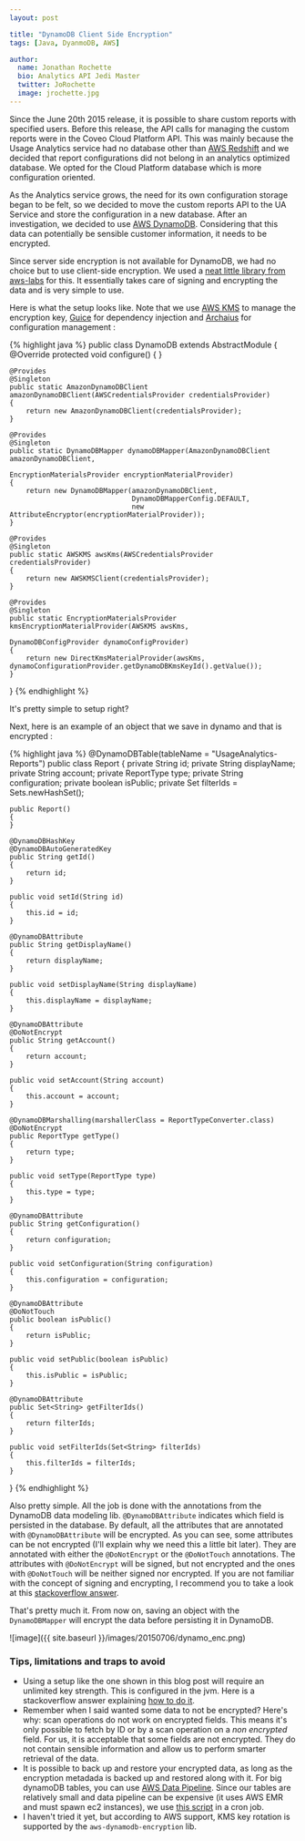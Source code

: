 ```yaml
---
layout: post

title: "DynamoDB Client Side Encryption"
tags: [Java, DyanmoDB, AWS]

author:
  name: Jonathan Rochette
  bio: Analytics API Jedi Master
  twitter: JoRochette
  image: jrochette.jpg
---
```


Since the June 20th 2015 release, it is possible to share custom reports with specified users. Before this release, the API calls for managing the custom reports were in the Coveo Cloud Platform API. This was mainly because the Usage Analytics service had no database other than [AWS Redshift](http://aws.amazon.com/redshift/) and we decided that report configurations did not belong in an analytics optimized database. We opted for the Cloud Platform database which is more configuration oriented.

As the Analytics service grows, the need for its own configuration storage began to be felt, so we decided to move the custom reports API to the UA Service and store the configuration in a new database. After an investigation, we decided to use [AWS DynamoDB](http://aws.amazon.com/dynamodb/). Considering that this data can potentially be sensible customer information, it needs to be encrypted.

<!-- more -->

Since server side encryption is not available for DynamoDB, we had no choice but to use client-side encryption. We used a [neat little library from aws-labs](https://github.com/awslabs/aws-dynamodb-encryption-java) for this. It essentially takes care of signing and encrypting the data and is very simple to use.

Here is what the setup looks like. Note that we use [AWS KMS](http://aws.amazon.com/kms/) to manage the encryption key, [Guice](https://github.com/google/guice) for dependency injection and [Archaius](https://github.com/Netflix/archaius) for configuration management :

{% highlight java %}
public class DynamoDB extends AbstractModule
{
    @Override
    protected void configure()
    {
    }

    @Provides
    @Singleton
    public static AmazonDynamoDBClient amazonDynamoDBClient(AWSCredentialsProvider credentialsProvider)
    {
        return new AmazonDynamoDBClient(credentialsProvider);
    }

    @Provides
    @Singleton
    public static DynamoDBMapper dynamoDBMapper(AmazonDynamoDBClient amazonDynamoDBClient,
                                                EncryptionMaterialsProvider encryptionMaterialProvider)
    {
        return new DynamoDBMapper(amazonDynamoDBClient,
                                  DynamoDBMapperConfig.DEFAULT,
                                  new AttributeEncryptor(encryptionMaterialProvider));
    }

    @Provides
    @Singleton
    public static AWSKMS awsKms(AWSCredentialsProvider credentialsProvider)
    {
        return new AWSKMSClient(credentialsProvider);
    }

    @Provides
    @Singleton
    public static EncryptionMaterialsProvider kmsEncryptionMaterialProvider(AWSKMS awsKms,
                                                                            DynamoDBConfigProvider dynamoConfigProvider)
    {
        return new DirectKmsMaterialProvider(awsKms, dynamoConfigurationProvider.getDynamoDBKmsKeyId().getValue());
    }
}
{% endhighlight %}

It's pretty simple to setup right?

Next, here is an example of an object that we save in dynamo and that is encrypted :

{% highlight java %}
@DynamoDBTable(tableName = "UsageAnalytics-Reports")
public class Report
{
    private String id;
    private String displayName;
    private String account;
    private ReportType type;
    private String configuration;
    private boolean isPublic;
    private Set<String> filterIds = Sets.newHashSet();

    public Report()
    {
    }

    @DynamoDBHashKey
    @DynamoDBAutoGeneratedKey
    public String getId()
    {
        return id;
    }

    public void setId(String id)
    {
        this.id = id;
    }

    @DynamoDBAttribute
    public String getDisplayName()
    {
        return displayName;
    }

    public void setDisplayName(String displayName)
    {
        this.displayName = displayName;
    }

    @DynamoDBAttribute
    @DoNotEncrypt
    public String getAccount()
    {
        return account;
    }

    public void setAccount(String account)
    {
        this.account = account;
    }

    @DynamoDBMarshalling(marshallerClass = ReportTypeConverter.class)
    @DoNotEncrypt
    public ReportType getType()
    {
        return type;
    }

    public void setType(ReportType type)
    {
        this.type = type;
    }

    @DynamoDBAttribute
    public String getConfiguration()
    {
        return configuration;
    }

    public void setConfiguration(String configuration)
    {
        this.configuration = configuration;
    }

    @DynamoDBAttribute
    @DoNotTouch
    public boolean isPublic()
    {
        return isPublic;
    }

    public void setPublic(boolean isPublic)
    {
        this.isPublic = isPublic;
    }

    @DynamoDBAttribute
    public Set<String> getFilterIds()
    {
        return filterIds;
    }

    public void setFilterIds(Set<String> filterIds)
    {
        this.filterIds = filterIds;
    }
}
{% endhighlight %}

Also pretty simple. All the job is done with the annotations from the DynamoDB data modeling lib. `@DynamoDBAttribute` indicates which field is persisted in the database. By default, all the attributes that are annotated with `@DynamoDBAttribute` will be encrypted. As you can see, some attributes can be not encrypted (I'll explain why we need this a little bit later).
They are annotated with either the `@DoNotEncrypt` or the `@DoNotTouch` annotations. The attributes with `@DoNotEncrypt` will be signed, but not encrypted and the ones with `@DoNotTouch` will be neither signed nor encrypted. If you are not familiar with the concept of signing and encrypting, I recommend you to take a look at this [stackoverflow answer](http://stackoverflow.com/a/454069/1546324).

That's pretty much it. From now on, saving an object with the `DynamoDBMapper` will encrypt the data before persisting it in DynamoDB.

![image]({{ site.baseurl }}/images/20150706/dynamo_enc.png)

### Tips, limitations and traps to avoid ###

- Using a setup like the one shown in this blog post will require an unlimited key strength. This is configured in the jvm. Here is a stackoverflow answer explaining [how to do it](http://stackoverflow.com/questions/6481627/java-security-illegal-key-size-or-default-parameters).
- Remember when I said wanted some data to not be encrypted? Here's why: scan operations do not work on encrypted fields. This means it's only possible to fetch by ID or by a scan operation on a *non encrypted* field. For us, it is acceptable that some fields are not encrypted. They do not contain sensible information and allow us to perform smarter retrieval of the data.
- It is possible to back up and restore your encrypted data, as long as the encryption metadada is backed up and restored along with it. For big dynamoDB tables, you can use [AWS Data Pipeline](http://aws.amazon.com/datapipeline/). Since our tables are relatively small and data pipeline can be expensive (it uses AWS EMR and must spawn ec2 instances), we use [this script](https://github.com/bchew/dynamodump) in a cron job.
- I haven't tried it yet, but according to AWS support, KMS key rotation is supported by the `aws-dynamodb-encryption` lib.
